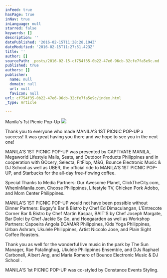```yaml
---
inFeed: true
hasPage: true
inNav: true
inLanguage: null
starred: false
keywords: []
description: ''
datePublished: '2016-02-15T11:28:28.194Z'
dateModified: '2016-02-15T11:27:51.423Z'
title: ''
author: []
sourcePath: _posts/2016-02-15-cf754f35-0b22-47e6-96cb-32cfe7fa5e9c.md
published: true
authors: []
publisher:
  name: null
  domain: null
  url: null
  favicon: null
url: cf754f35-0b22-47e6-96cb-32cfe7fa5e9c/index.html
_type: Article

---
```

Manila's 1st Picnic Pop-Up
![](https://the-grid-user-content.s3-us-west-2.amazonaws.com/cb6a3772-a869-4b01-ad8b-05ec1ca97803.jpg)

Thank you to everyone who made MANILA'S 1ST PICNIC POP-UP a success!
It was great having you there and we hope to see you in the next one! 

MANILA'S 1ST PICNIC POP-UP was presented by CAPTIVATE MANILA, Megaworld Lifestyle Malls, Seats, and Outdoor Products Philippines and in cooperation with GOcery, Selecta, FitFlop, M&G, Bounce Electronic Music & DJ School as well as UBER, the official ride to MANILA'S 1ST PICNIC POP-UP, and Starbucks for the all-day free-flowing coffee. 

Special Thanks to Media Partners: Our Awesome Planet, ClickTheCity.com, WhenInManila.com, Choose Philippines, Lifestyle TV, Chicken Pork Adobo, and Mom Center Philippines. 

MANILA'S 1ST PICNIC POP-UP would not have been possible without Dinner Partners: Bugsy's Bar & Bistro by Chef Ed Dimaculangan, L'Entrecote Corner Bar & Bistro by Chef Martin Kaspar, BAIT'S by Chef Joseph Margate, Bar Dolci by Chef Jackie Sy Go, and Hoegaarden as well as Workshop Partners: Capoeira Angola ECAMAR Philippines, Kids Yoga Philippines, Urban Ashram, Ukulele Philippines, Artist Niccolo Jose, and Plain Sight Coffee Roasters. 

Thank you as well for the wonderful live music in the park by The Sun Manager, Rae Patalinghug, Ukulele Philippines Ensemble, and DJs Raphael Carbonell, Albert Ang, and Maria Romero of Bounce Electronic Music & DJ School . 

MANILA'S 1st PICNIC POP-UP was co-styled by Constance Events Styling.